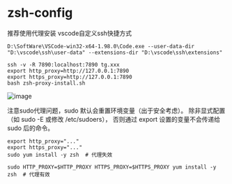 # zsh-config

推荐使用代理安装
vscode自定义ssh快捷方式 
```
D:\SoftWare\VSCode-win32-x64-1.98.0\Code.exe --user-data-dir "D:\vscode\ssh\user-data" --extensions-dir "D:\vscode\ssh\extensions"
```
```
ssh -v -R 7890:localhost:7890 tg.xxx
export http_proxy=http://127.0.0.1:7890
export https_proxy=http://127.0.0.1:7890
bash zsh-proxy-install.sh
```
![image](https://github.com/user-attachments/assets/f1dbf42d-8e9b-4d6d-a4e2-a0d82934a85c)


注意sudo代理问题，sudo 默认会重置环境变量（出于安全考虑）。
除非显式配置（如 sudo -E 或修改 /etc/sudoers），
否则通过 export 设置的变量不会传递给 sudo 后的命令。
```
export http_proxy="..."
export https_proxy="..."
sudo yum install -y zsh  # 代理失效

sudo HTTP_PROXY=$HTTP_PROXY HTTPS_PROXY=$HTTPS_PROXY yum install -y zsh  # 代理有效
```
